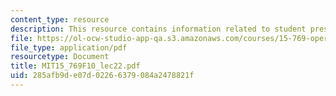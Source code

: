 ```yaml
---
content_type: resource
description: This resource contains information related to student presentations.
file: https://ol-ocw-studio-app-qa.s3.amazonaws.com/courses/15-769-operations-strategy-fall-2010/285afb9de07d02266379084a2478821f_MIT15_769F10_lec23.pdf
file_type: application/pdf
resourcetype: Document
title: MIT15_769F10_lec22.pdf
uid: 285afb9d-e07d-0226-6379-084a2478821f
---
```

